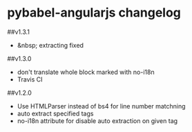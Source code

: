 pybabel-angularjs changelog
=================

##v1.3.1

- \&nbsp; extracting fixed

##v1.3.0

- don't translate whole block marked with no-i18n
- Travis CI

##v1.2.0

- Use HTMLParser instead of bs4 for line number matchning
- auto extract specified tags
- no-i18n attribute for disable auto extraction on given tag




